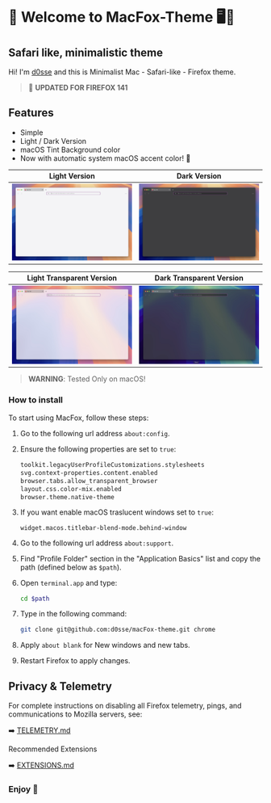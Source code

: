 # 👋 Welcome to MacFox-Theme 🖥️🦊

## Safari like, minimalistic theme

Hi! I'm [d0sse](https://github.com/d0sse) and this is Minimalist Mac - Safari-like - Firefox theme.

> 🚀 **UPDATED FOR FIREFOX 141**

## Features

- Simple
- Light / Dark Version
- macOS Tint Background color
- Now with automatic system macOS accent color! 🎨

| Light Version | Dark Version |
|---|---|
|![Light Screenshot](screen-light.jpg "Screen")|![Dark Screenshot](screen-dark.jpg "Screen")|

| Light Transparent Version | Dark Transparent Version |
|---|---|
|![Light Screenshot](screen-light-transparent.jpg "Screen")|![Dark Screenshot](screen-dark-transparent.jpg "Screen")|

> **WARNING**: Tested Only on macOS!

### How to install

To start using MacFox, follow these steps:

1. Go to the following url address `about:config`.
2. Ensure the following properties are set to `true`:

    ```text
    toolkit.legacyUserProfileCustomizations.stylesheets
    svg.context-properties.content.enabled
    browser.tabs.allow_transparent_browser
    layout.css.color-mix.enabled
    browser.theme.native-theme
    ```

3. If you want enable macOS traslucent windows set to `true`:

    ```text
    widget.macos.titlebar-blend-mode.behind-window
    ```

4. Go to the following url address `about:support`.
5. Find "Profile Folder" section in the "Application Basics" list and copy the path (defined below as `$path`).
6. Open `terminal.app` and type:

    ```bash
    cd $path
    ```

7. Type in the following command:

    ```bash
    git clone git@github.com:d0sse/macFox-theme.git chrome
    ```

8. Apply `about blank` for New windows and new tabs.

9. Restart Firefox to apply changes.

## Privacy & Telemetry

For complete instructions on disabling all Firefox telemetry, pings, and communications to Mozilla servers, see:

➡️ [TELEMETRY.md](TELEMETRY.md)

Recommended Extensions

➡️ [EXTENSIONS.md](EXTENSIONS.md)

### Enjoy 🎉
